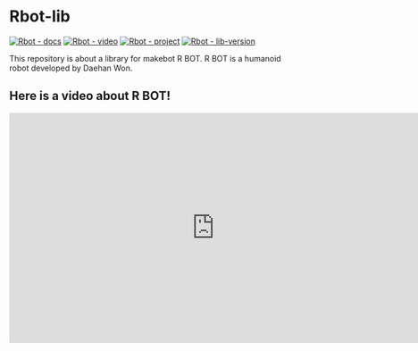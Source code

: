 # Rbot-lib
[![Rbot - docs](https://img.shields.io/badge/Rbot-docs-blue)](https://docs.makebot.kro.kr/r-bot)
[![Rbot - video](https://img.shields.io/badge/Rbot-video-brightgreen)](https://youtu.be/qPRbOdSb7tU)
[![Rbot - project](https://img.shields.io/badge/Rbot-project-green)](http://rbot.makebot.kro.kr)
[![Rbot - lib-version](https://img.shields.io/badge/version-1.0.0-lightgrey)]()

This repository is about a library for makebot R BOT.
R BOT is a humanoid robot developed by Daehan Won.

## Here is a video about R BOT! 
<iframe width="733" height="412" src="https://www.youtube.com/embed/qPRbOdSb7tU" title="R BOT" frameborder="0" allow="accelerometer; autoplay; clipboard-write; encrypted-media; gyroscope; picture-in-picture" allowfullscreen></iframe>
